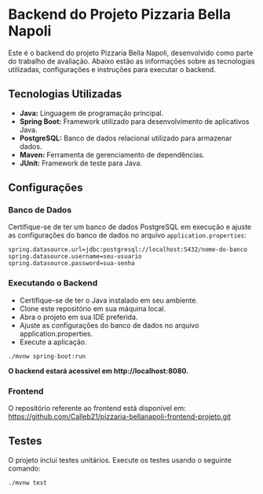 # Backend do Projeto Pizzaria Bella Napoli

Este é o backend do projeto Pizzaria Bella Napoli, desenvolvido como parte do trabalho de avaliação. Abaixo estão as informações sobre as tecnologias utilizadas, configurações e instruções para executar o backend.

## Tecnologias Utilizadas

- **Java:** Linguagem de programação principal.
- **Spring Boot:** Framework utilizado para desenvolvimento de aplicativos Java.
- **PostgreSQL:** Banco de dados relacional utilizado para armazenar dados.
- **Maven:** Ferramenta de gerenciamento de dependências.
- **JUnit:** Framework de teste para Java.

## Configurações

### Banco de Dados

Certifique-se de ter um banco de dados PostgreSQL em execução e ajuste as configurações do banco de dados no arquivo `application.properties`:

```properties
spring.datasource.url=jdbc:postgresql://localhost:5432/nome-do-banco
spring.datasource.username=seu-usuario
spring.datasource.password=sua-senha
````
### Executando o Backend

- Certifique-se de ter o Java instalado em seu ambiente.
- Clone este repositório em sua máquina local.
- Abra o projeto em sua IDE preferida.
- Ajuste as configurações do banco de dados no arquivo application.properties.
- Execute a aplicação.

```
./mvnw spring-boot:run
```
**O backend estará acessível em http://localhost:8080.**

### Frontend

O repositório referente ao frontend está disponível em: https://github.com/Calleb21/pizzaria-bellanapoli-frontend-projeto.git

## Testes

O projeto inclui testes unitários. Execute os testes usando o seguinte comando:

```bash
./mvnw test
```


